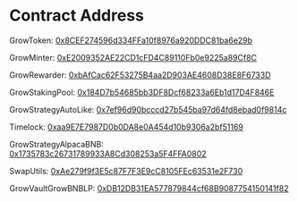 # Contract Address

GrowToken: [0x8CEF274596d334FFa10f8976a920DDC81ba6e29b](https://bscscan.com/address/0x8CEF274596d334FFa10f8976a920DDC81ba6e29b#code)

GrowMinter: [0xE2009352AE22CD1cFD4C89110Fb0e9225a89Cf8C](https://bscscan.com/address/0xE2009352AE22CD1cFD4C89110Fb0e9225a89Cf8C#code)

GrowRewarder: [0xbAfCac62F53275B4aa2D903AE4608D38E8F6733D](https://bscscan.com/address/0xbAfCac62F53275B4aa2D903AE4608D38E8F6733D#code)

GrowStakingPool: [0x184D7b54685bb3DF8Dcf68233a6Eb1d17D4F846E](https://bscscan.com/address/0x184D7b54685bb3DF8Dcf68233a6Eb1d17D4F846E#code)

GrowStrategyAutoLike: [0x7ef96d90bcccd27b545ba97d64fd8ebad0f9814c](https://bscscan.com/address/0x7ef96d90bcccd27b545ba97d64fd8ebad0f9814c#code)

Timelock: [0xaa9E7E7987D0b0DA8e0A454d10b9306a2bf51169](https://bscscan.com/address/0xaa9E7E7987D0b0DA8e0A454d10b9306a2bf51169#code)

GrowStrategyAlpacaBNB: [0x1735783c26731789933A8Cd308253a5F4FFA0802](https://bscscan.com/address/0x1735783c26731789933A8Cd308253a5F4FFA0802#code)

SwapUtils: [0xAe279f9f3E5c87F7F3E9cC8105FEc63531e2F730](https://bscscan.com/address/0xAe279f9f3E5c87F7F3E9cC8105FEc63531e2F730#code)

GrowVaultGrowBNBLP: [0xDB12DB31EA577879844cf68B9087754150141f82](https://bscscan.com/address/0xDB12DB31EA577879844cf68B9087754150141f82#code)
